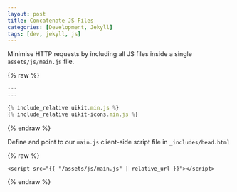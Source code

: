```yaml
---
layout: post
title: Concatenate JS Files
categories: [Development, Jekyll]
tags: [dev, jekyll, js]
---
```


Minimise HTTP requests by including all JS files inside a single `assets/js/main.js` file.

{% raw %}
```js
---
---

{% include_relative uikit.min.js %}
{% include_relative uikit-icons.min.js %}
```
{% endraw %}

Define and point to our `main.js` client-side script file in `_includes/head.html`

{% raw %}
```liquid
<script src="{{ "/assets/js/main.js" | relative_url }}"></script>
```
{% endraw %}
